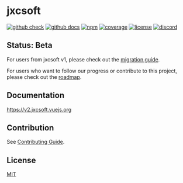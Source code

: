 # jxcsoft

[![github check](https://github.com/jxcsoft/jxcsoft/workflows/check/badge.svg)](https://github.com/jxcsoft/jxcsoft/actions?query=workflow%3Acheck)
[![github docs](https://github.com/jxcsoft/jxcsoft/workflows/docs/badge.svg)](https://github.com/jxcsoft/jxcsoft/actions?query=workflow%3Adocs)
[![npm](https://badgen.net/npm/v/jxcsoft/next)](https://www.npmjs.com/package/jxcsoft)
[![coverage](https://coveralls.io/repos/github/jxcsoft/jxcsoft/badge.svg?branch=main)](https://coveralls.io/github/jxcsoft/jxcsoft?branch=main)
[![license](https://badgen.net/github/license/jxcsoft/jxcsoft)](https://github.com/jxcsoft/jxcsoft/blob/main/LICENSE)
[![discord](https://badgen.net/discord/online-members/ptFjefy6H5?icon=discord&label=discord)](https://discord.gg/ptFjefy6H5)

## Status: Beta

For users from jxcsoft v1, please check out the [migration guide](https://v2.jxcsoft.vuejs.org/guide/migration.html).

For users who want to follow our progress or contribute to this project, please check out the [roadmap](https://github.com/jxcsoft/jxcsoft/discussions/68).

## Documentation

https://v2.jxcsoft.vuejs.org

## Contribution

See [Contributing Guide](https://github.com/jxcsoft/jxcsoft/blob/main/docs/contributing.md).

## License

[MIT](https://github.com/jxcsoft/jxcsoft/blob/main/LICENSE)
